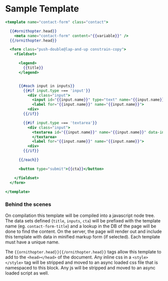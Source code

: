 Sample Template
===============

```handlebars
<template name="contact-form" class="contact">

  {{#ornithopter.head}}
    <meta name="contact-form" content="{{variable}}" />
  {{/ornithopter.head}}

  <form class="push-double@lap-and-up constrain-copy">
    <fieldset>

      <legend>
        {{title}}
      </legend>


      {{#each input in inputs}}
        {{#if input.type === 'input'}}
          <div class="input">
            <input id="{{input.name}}" type="text" name="{{input.name}}" data-input>
            <label for="{{input.name}}" name="{{input.name}}">
          <div>
        {{/if}}

        {{#if input.type === 'textarea'}}
          <div class="input">
            <textarea id="{{input.name}}" name="{{input.name}}" data-input>
            </textarea>
            <label for="{{input.name}}" name="{{input.name}}">
          <div>
        {{/if}}

      {{/each}}

      <button type="submit">{{cta}}</button>

    </fieldset>
  </form>

</template>
```

### Behind the scenes

On compilation this template will be compiled into a javascript node tree. The data sets defined (`title`, `inputs`, `cta`) will be prefixed with the template name (eg. `contact-form-title`) and a lookup in the DB of the page will be done to find the content. On the server, the page will render out and include this template with data in minified markup form (if selected). Each template must have a unique name.

The `{{ornithopter.head}}{{/ornithopter.head}}` tags allow this template to add to the `<head></head>` of the document. Any inline css in a `<style></style>` tag will be stripped and moved to an async loaded css file that is namespaced to this block. Any js will be stripped and moved to an async loaded script as well.

